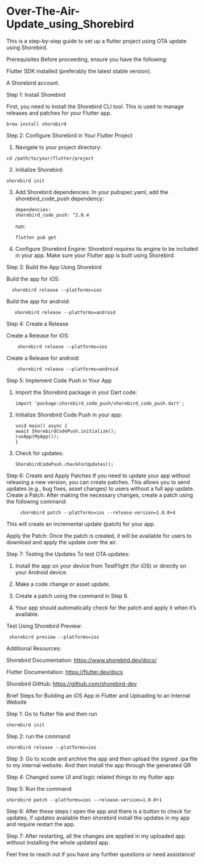 # Over-The-Air-Update_using_Shorebird

This is a step-by-step guide to set up a flutter project using OTA update using Shorebird.

Prerequisites
Before proceeding, ensure you have the following:

Flutter SDK installed (preferably the latest stable version).

A Shorebird account.

Step 1: Install Shorebird

First, you need to install the Shorebird CLI tool. This is used to manage releases and patches for your Flutter app.

    brew install shorebird

Step 2: Configure Shorebird in Your Flutter Project

  1. Navigate to your project directory:

    cd /path/to/your/flutter/project

  2. Initialize Shorebird:

    shorebird init

  3. Add Shorebird dependencies:
     In your pubspec.yaml, add the shorebird_code_push dependency:

         dependencies:
         shorebird_code_push: ^2.0.4
     
     run:

         flutter pub get

   4. Configure Shorebird Engine:
      Shorebird requires its engine to be included in your app. Make sure your Flutter app is built using Shorebird.

Step 3: Build the App Using Shorebird
   
   Build the app for iOS:

      shorebird release --platforms=ios

   Build the app for android:

       shorebird release --platforms=android

Step 4: Create a Release

  Create a Release for iOS:

        shorebird release --platforms=ios

  Create a Release for android:

        shorebird release --platforms=android

Step 5: Implement Code Push in Your App

  1. Import the Shorebird package in your Dart code:

         import 'package:shorebird_code_push/shorebird_code_push.dart';

  2. Initialize Shorebird Code Push in your app:

         void main() async {
         await ShorebirdCodePush.initialize();
         runApp(MyApp());
         }

   3. Check for updates:

          ShorebirdCodePush.checkForUpdates();

Step 6: Create and Apply Patches
    If you need to update your app without releasing a new version, you can create patches. This allows you to send updates (e.g., bug fixes, asset changes) to users without a full app update.
    Create a Patch:
    After making the necessary changes, create a patch using the following command:

         shorebird patch --platforms=ios --release-version=1.0.0+4

   This will create an incremental update (patch) for your app.

   Apply the Patch:
   Once the patch is created, it will be available for users to download and apply the update over the air.

Step 7: Testing the Updates
   To test OTA updates:

  1. Install the app on your device from TestFlight (for iOS) or directly on your Android device.

  2. Make a code change or asset update.

  3. Create a patch using the command in Step 6.

  4. Your app should automatically check for the patch and apply it when it’s available.

Test Using Shorebird Preview:

     shorebird preview --platforms=ios

Additional Resources:

Shorebird Documentation: https://www.shorebird.dev/docs/

Flutter Documentation: https://flutter.dev/docs

Shorebird GitHub: https://github.com/shorebird-dev

Brief Steps for Building an iOS App in Flutter and Uploading to an Internal Website

Step 1: Go to flutter file and then run

    shorebird init

Step 2: run the command

    shorebird release --platforms=ios

Step 3: Go to xcode and archive the app and then upload the signed .ipa file to my internal website.
And then install the app through the generated QR

Step 4: Changed some UI and logic related things to my flutter app

Step 5: Run the command

    shorebird patch --platforms=ios --release-version=1.0.0+1

Step 6: After these steps I open the app and there is a button to check for updates, if updates available then shorebird install the updates in my app and require restart the app.

Step 7: After restarting, all the changes are applied in my uploaded app without installing the whole updated app.

Feel free to reach out if you have any further questions or need assistance!





  




